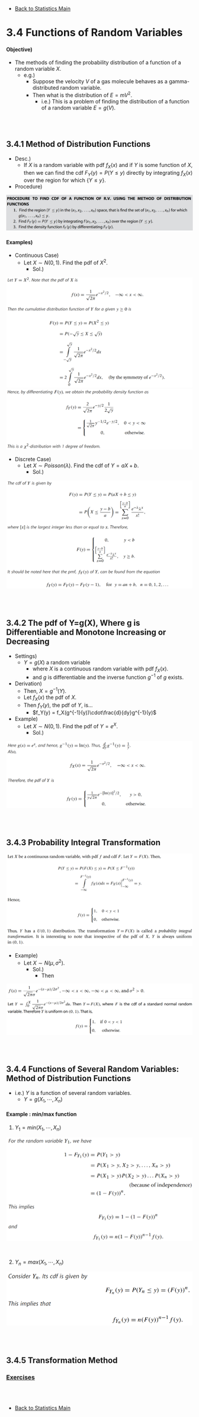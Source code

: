 * [Back to Statistics Main](../../main.md)

# 3.4 Functions of Random Variables
#### Objective)
- The methods of finding the probability distribution of a function of a
random variable $X$.
  - e.g.)
    - Suppose the velocity $V$ of a gas molecule behaves as a gamma-distributed random variable.
    - Then what is the distribution of $E = mV^2$.
      - i.e.) This is a problem of finding the distribution of a function of a random variable $E = g(V)$.

<br><br>

## 3.4.1 Method of Distribution Functions
- Desc.)
  - If $X$ is a random variable with pdf $f_X(x)$ and if $Y$ is some function of $X$, then we can find the cdf $F_Y(y) = P(Y \le y)$ directly by integrating $f_X(x)$ over the region for which $\lbrace Y \le y\rbrace$.
- Procedure)   

![](images/001.png)


#### Examples)
- Continuous Case)
   - Let $X \sim N(0,1)$. Find the pdf of $X^2$.
      - Sol.)   

![](images/002.png)   
![](images/003.png)   

- Discrete Case)
   - Let $X \sim Poisson(\lambda)$. Find the cdf of $Y=aX+b$.
      - Sol.)    

![](images/004.png)   

<br><br>

## 3.4.2 The pdf of Y=g(X), Where g is Differentiable and Monotone Increasing or Decreasing
- Settings)
  - $Y=g(X)$ a random variable
    - where $X$ is a continuous random variable with pdf $f_X(x)$.
    - and $g$ is differentiable and the inverse function $g^{-1}$ of $g$ exists.
- Derivation)
  - Then, $X = g^{-1}(Y)$.
  - Let $f_X(x)$ the pdf of $X$.
  - Then $f_Y(y)$, the pdf of $Y$, is...
    - $f_Y(y) = f_X(g^{-1}(y))\cdot\frac{d}{dy}g^{-1}(y)$
- Example)
  - Let $X \sim N(0,1)$. Find the pdf of $Y=e^X$.
    - Sol.)   

![](images/005.png)

<br><br>

## 3.4.3 Probability Integral Transformation
![](images/006.png)
- Example)
  - Let $X \sim N(\mu,\sigma^2)$.
    - Sol.)
      - Then   

![](images/007.png)
![](images/008.png)

<br><br>

## 3.4.4 Functions of Several Random Variables: Method of Distribution Functions
- i.e.) $Y$ is a function of several random variables.
  - $Y=g(X_1, \cdots, X_n)$

#### Example : min/max function
1. $Y_1 = min(X_1, \cdots, X_n)$

![](images/009.png)

<br>

2. $Y_n = max(X_1, \cdots, X_n)$

![](images/010.png)

<br><br>

## 3.4.5 Transformation Method






### [Exercises](./exercises.md)

<br><br>

* [Back to Statistics Main](../../main.md)